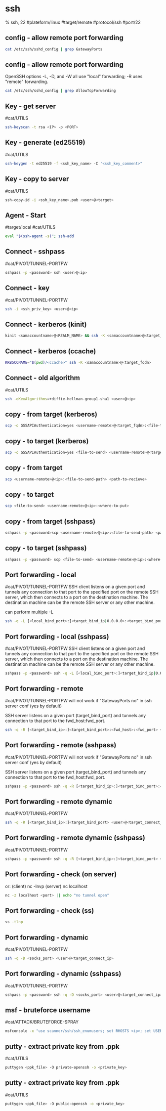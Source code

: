 # ssh

% ssh, 22
#plateform/linux  #target/remote  #protocol/ssh #port/22


## config - allow remote port forwarding
```bash
cat /etc/ssh/sshd_config | grep GatewayPorts
```

## config - allow remote port forwarding
OpenSSH options -L, -D, and -W all use "local" forwarding; -R uses "remote" forwarding.
```bash
cat /etc/ssh/sshd_config | grep AllowTcpForwarding
```

## Key - get server
#cat/UTILS 
```bash
ssh-keyscan -t rsa <IP> -p <PORT>
```

## Key - generate (ed25519)
#cat/UTILS 
```bash
ssh-keygen -t ed25519 -f <ssh_key_name> -C "<ssh_key_comment>"
```

## Key - copy to server
#cat/UTILS 
```bash
ssh-copy-id -i <ssh_key_name>.pub <user>@<target>
```

## Agent - Start
#target/local #cat/UTILS 
```bash
eval "$(ssh-agent -s)"; ssh-add
```

## Connect - sshpass 
#cat/PIVOT/TUNNEL-PORTFW 
```bash
sshpass -p <password> ssh <user>@<ip>
```

## Connect - key 
#cat/PIVOT/TUNNEL-PORTFW 
```bash
ssh -i <ssh_priv_key> <user>@<ip>
```

## Connect - kerberos (kinit)

```bash
kinit <samaccountname>@<REALM_NAME> && ssh -K <samaccountname>@<target_fqdn>
```

## Connect - kerberos (ccache)
```bash
KRB5CCNAME="$(pwd)/<ccache>" ssh -K <samaccountname>@<target_fqdn>
```

## Connect - old algorithm
#cat/UTILS 
```bash
ssh -oKexAlgorithms=+diffie-hellman-group1-sha1 <user>@<ip>
```

## copy - from target (kerberos)
```bash
scp -o GSSAPIAuthentication=yes <username-remote>@<target_fqdn>:<file-to-send-path> <path-to-recieve> 
```

## copy - to target (kerberos)
```bash
scp -o GSSAPIAuthentication=yes <file-to-send> <username-remote>@<target_fqdn>::<where-to-put>
```

## copy - from target
```bash
scp <username-remote>@<ip>:<file-to-send-path> <path-to-recieve> 
```

## copy - to target
```bash
scp <file-to-send> <username-remote>@<ip>:<where-to-put>
```


## copy - from target (sshpass)
```bash
sshpass -p <password>scp <username-remote>@<ip>:<file-to-send-path> <path-to-recieve> 
```

## copy - to target (sshpass)
```bash
sshpass -p <password> scp <file-to-send> <username-remote>@<ip>:<where-to-put>
```

## Port forwarding - local 
#cat/PIVOT/TUNNEL-PORTFW 
SSH client listens on a given port and tunnels any connection to that port to the specified port on the remote SSH server, which then connects to a port on the destination machine. The destination machine can be the remote SSH server or any other machine.

can perform multiple -L

```bash
ssh -q -L [<local_bind_port>:]<target_bind_ip|0.0.0.0>:<target_bind_port> <user>@<target_connect_ip>
```

## Port forwarding - local (sshpass)
#cat/PIVOT/TUNNEL-PORTFW 
SSH client listens on a given port and tunnels any connection to that port to the specified port on the remote SSH server, which then connects to a port on the destination machine. The destination machine can be the remote SSH server or any other machine.
```bash
sshpass -p <password> ssh -q -L [<local_bind_port>:]<target_bind_ip|0.0.0.0>:<target_bind_port> <user>@<target_connect_ip>
```

## Port forwarding - remote  
#cat/PIVOT/TUNNEL-PORTFW 
will not work if  "GatewayPorts no" in ssh server conf (yes by default)

SSH server listens on a given port (target_bind_port) and tunnels any connection to that port to the fwd_host:fwd_port.

```bash
ssh -q -R [<target_bind_ip>:]<target_bind_port>:<fwd_host>:<fwd_port> <user>@<target_connect_ip> -vN
```

## Port forwarding - remote (sshpass)
#cat/PIVOT/TUNNEL-PORTFW 
will not work if  "GatewayPorts no" in ssh server conf (yes by default)

SSH server listens on a given port (target_bind_port) and tunnels any connection to that port to the fwd_host:fwd_port.

```bash
sshpass -p <password> ssh -q -R [<target_bind_ip>:]<target_bind_port>:<fwd_host>:<fwd_port> <user>@<target_connect_ip> -vN
```

## Port forwarding - remote dynamic 
#cat/PIVOT/TUNNEL-PORTFW 
```bash
ssh -q -R [<target_bind_ip>:]<target_bind_port> <user>@<target_connect_ip> -vN
```

## Port forwarding - remote dynamic (sshpass)
#cat/PIVOT/TUNNEL-PORTFW 
```bash
sshpass -p <password> ssh -q -R [<target_bind_ip>:]<target_bind_port> <user>@<target_connect_ip> -vN
```

## Port forwarding - check (on server)
or:
(client) nc -lnvp <port>
(server) nc localhost <port>
```bash
nc -z localhost <port> || echo "no tunnel open"
``` 


## Port forwarding - check (ss)
```bash
ss -tlnp
``` 

## Port forwarding - dynamic
#cat/PIVOT/TUNNEL-PORTFW 
```bash
ssh -q -D <socks_port> <user>@<target_connect_ip>
```

## Port forwarding - dynamic (sshpass) 
#cat/PIVOT/TUNNEL-PORTFW 
```bash
sshpass -p <password> ssh -q -D <socks_port> <user>@<target_connect_ip>
```


## msf - bruteforce username
#cat/ATTACK/BRUTEFORCE-SPRAY 
```bash
msfconsole -x "use scanner/ssh/ssh_enumusers; set RHOSTS <ip>; set USER_FILE <user_file>; set CHECK_FALSE true; exploit"
```



## putty - extract private key from .ppk
#cat/UTILS 
```bash
puttygen <ppk_file> -O private-openssh -o <private_key>
```

## putty - extract private key from .ppk
#cat/UTILS 
```bash
puttygen <ppk_file> -O public-openssh -o <private_key>
```

